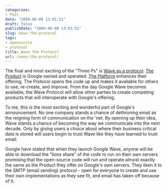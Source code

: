 ```yaml
---
categories:
- Post
date: "2009-06-08 13:01:51"
draft: false
publishDate: "2009-06-08 13:01:51"
slug: wave-the-protocol
tags:
- opensource
- protocol
title: Wave the Protocol
url: /wave-the-protocol/
---
```

The final and most exciting of the "Three Ps" is [Wave as a
protocol](http://www.waveprotocol.org/). [The
Product](//the.geekorium.com.au/wave-the-product/) is Google owned and
operated. [The Platform](//the.geekorium.com.au/wave-the-platform/)
enhances their offering. The Protocol opens the code up and makes it
available for others to use, re-create, and improve. From the day Google
Wave becomes available, the Wave Protocol will allow other parties to
create competing products that will interoperate with Google's offering.

To me, this is the most exciting and wonderful part of Google's
announcement. No one company stands a chance of dethroning email as the
reigning form of communication on the 'net. By opening up their idea,
Wave stands a chance of becoming the way we communicate into the next
decade. Only by giving users a choice about where their business
critical data is stored will users begin to trust Wave like they have
learned to trust email.

Google have stated that when they launch Google Wave, anyone will be
able to download the "lions share" of the code to run on their own
servers promising that the open-source code will run and operate almost
exactly the same as the Product they offer on Google's own servers. They
liken it to the SMTP (email sending) protocol - open for everyone to
create and use their own implementations as they see fit, and email has
taken off because of it.